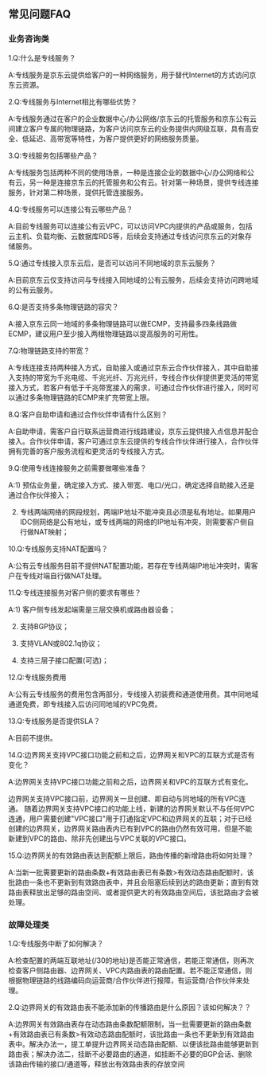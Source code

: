 ## 常见问题FAQ

### **业务咨询类**

1.Q:什么是专线服务？</br>

A:专线服务是京东云提供给客户的一种网络服务，用于替代Internet的方式访问京东云资源。</br>

2.Q:专线服务与Internet相比有哪些优势？</br>

A:专线服务通过在客户的企业数据中心/办公网络/京东云的托管服务和京东公有云间建立客户专属的物理链路，为客户访问京东云的业务提供内网级互联，具有高安全、低延迟、高带宽等特性，为客户提供更好的网络服务质量。</br>

3.Q:专线服务包括哪些产品？</br>

A:专线服务包括两种不同的使用场景，一种是连接企业的数据中心/办公网络和公有云，另一种是连接京东云的托管服务和公有云。针对第一种场景，提供专线连接服务，针对第二种场景，提供托管连接服务。</br>

4.Q:专线服务可以连接公有云哪些产品？</br>

A:目前专线服务可以连接公有云VPC，可以访问VPC内提供的产品或服务，包括云主机、负载均衡、云数据库RDS等，后续会支持通过专线访问京东云的对象存储服务。</br>

5.Q:通过专线接入京东云后，是否可以访问不同地域的京东云服务？</br>

A:目前京东云仅支持访问与专线接入同地域的公有云服务，后续会支持访问跨地域的公有云服务。</br>

6.Q:是否支持多条物理链路的容灾？</br>

A:接入京东云同一地域的多条物理链路可以做ECMP，支持最多四条线路做ECMP，建议用户至少接入两根物理链路以提高服务的可用性。</br>

7.Q:物理链路支持的带宽？</br>

A:专线连接支持两种接入方式，自助接入或通过京东云合作伙伴接入，其中自助接入支持的带宽为千兆电缆、千兆光纤、万兆光纤，专线合作伙伴提供更灵活的带宽接入方式，若客户有低于千兆带宽接入的需求，可通过合作伙伴进行接入，同时可以通过多条物理链路的ECMP来扩充带宽上限。</br>

8.Q:客户自助申请和通过合作伙伴申请有什么区别？</br>

A:自助申请，需客户自行联系运营商进行线路建设，京东云提供接入点信息并配合接入。合作伙伴申请，客户可通过京东云提供的专线合作伙伴进行接入，合作伙伴拥有完善的客户服务流程和更灵活的专线接入方式。</br>

9.Q:使用专线连接服务之前需要做哪些准备？</br>

A:1)  预估业务量，确定接入方式、接入带宽、电口/光口，确定选择自助接入还是通过合作伙伴接入；</br>

2)  专线两端网络的网段规划，两端IP地址不能冲突且必须是私有地址。如果用户IDC侧网络是公有地址，或专线两端的网络的IP地址有冲突，则需要客户侧自行做NAT映射；</br>

10.Q:专线服务支持NAT配置吗？</br>

A:公有云专线服务目前不提供NAT配置功能，若存在专线两端IP地址冲突时，需客户在专线对端自行做NAT处理。</br>

11.Q:专线连接服务对客户侧的要求有哪些？</br>

A:1)  客户侧专线发起端需是三层交换机或路由器设备；</br>

2)  支持BGP协议；</br>

3)  支持VLAN或802.1q协议；</br>

4)  支持三层子接口配置(可选)；</br>

12.Q:专线服务费用</br>

A:公有云专线服务的费用包含两部分，专线接入初装费和通道使用费。其中同地域通道免费，即专线接入后访问同地域的VPC免费。</br>

13.Q:专线服务是否提供SLA？</br>

A:目前不提供。</br>

14.Q:边界网关支持VPC接口功能之前和之后，边界网关和VPC的互联方式是否有变化？</br>

A:边界网关支持VPC接口功能之前和之后，边界网关和VPC的互联方式有变化。

边界网关支持VPC接口前，边界网关一旦创建、即自动与同地域的所有VPC连通。 
随着边界网关支持VPC接口的功能上线，新建的边界网关默认不与任何VPC连通，用户需要创建"VPC接口”用于打通指定VPC和边界网关的互联；对于已经创建的边界网关，边界网关路由表内已有到VPC的路由仍然有效可用，但是不能新建到VPC的路由、除非先创建出与VPC关联的VPC接口。

15.Q:边界网关的有效路由表达到配额上限后，路由传播的新增路由将如何处理？</br>

A:当新一批需要更新的路由条数+有效路由表已有条数>有效动态路由配额时，该批路由一条也不更新到有效路由表中，并且会阻塞后续到达的路由更新；直到有效路由表释放出足够的路由空间、或者提供更大的有效路由空间后，该批路由才会被处理。</br>
 
 

### **故障处理类**

1.Q:专线服务中断了如何解决？</br>

A:检查配置的两端互联地址(/30的地址)是否能正常通信，若能正常通信，则再次检查客户侧路由器、边界网关、VPC内路由表的路由配置。若不能正常通信，则根据物理链路的线路编码向运营商/合作伙伴进行报障，有运营商/合作伙伴来处理。</br>

2.Q:边界网关的有效路由表不能添加新的传播路由是什么原因？该如何解决？？</br>

A:边界网关有效路由表存在动态路由条数配额限制，当一批需要更新的路由条数+有效路由表已有条数>有效动态路由配额时，该批路由一条也不更新到有效路由表中。解决办法一，提工单提升边界网关动态路由配额、以便该批路由能够更新到路由表；解决办法二，挂断不必要路由的通道，如挂断不必要的BGP会话、删除该路由传输的接口/通道等，释放出有效路由表的存放空间</br>
